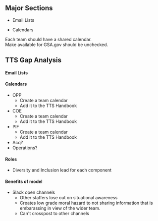 


## Major Sections

* Email Lists

* Calendars

Each team should have a shared calendar.  
Make available for GSA.gov should be unchecked.  


## TTS Gap Analysis 


#### Email Lists



#### Calendars

* OPP
  * Create a team calendar 
  * Add it to the TTS Handbook
* COE
  * Create a team calendar 
  * Add it to the TTS Handbook
* PIF
  * Create a team calendar 
  * Add it to the TTS Handbook
* Acq? 
* Operations?







#### Roles 

* Diversity and Inclusion lead for each component





#### Benefits of model

* Slack open channels 
  * Other staffers lose out on situational awareness
  * Creates low grade moral hazard to not sharing information that is embarassing in view of the wider team.  
  * Can't crosspost to other channels 

